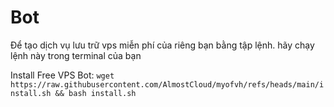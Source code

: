 # Bot
Để tạo dịch vụ lưu trữ vps miễn phí của riêng bạn bằng tập lệnh. hãy chạy lệnh này trong terminal của bạn

Install Free VPS Bot:
```wget https://raw.githubusercontent.com/AlmostCloud/myofvh/refs/heads/main/install.sh && bash install.sh```
